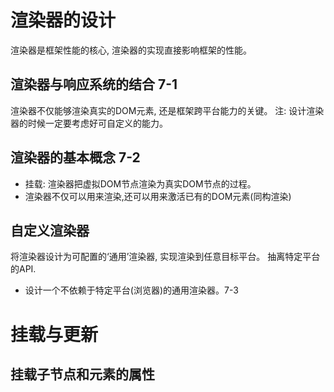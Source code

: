 
# 渲染器的设计
渲染器是框架性能的核心, 渲染器的实现直接影响框架的性能。

## 渲染器与响应系统的结合 7-1
渲染器不仅能够渲染真实的DOM元素, 还是框架跨平台能力的关键。
注: 设计渲染器的时候一定要考虑好可自定义的能力。

## 渲染器的基本概念 7-2
* 挂载: 渲染器把虚拟DOM节点渲染为真实DOM节点的过程。
* 渲染器不仅可以用来渲染,还可以用来激活已有的DOM元素(同构渲染)

## 自定义渲染器
将渲染器设计为可配置的‘通用’渲染器, 实现渲染到任意目标平台。
抽离特定平台的API.
- 设计一个不依赖于特定平台(浏览器)的通用渲染器。7-3

# 挂载与更新

## 挂载子节点和元素的属性
